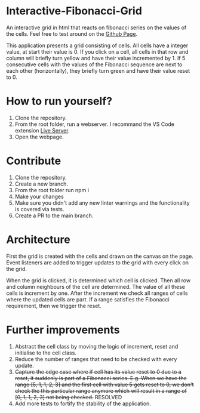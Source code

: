 # Interactive-Fibonacci-Grid
An interactive grid in html that reacts on fibonacci series on the values of the cells. Feel free to test around on the [Github Page](https://lennard0011.github.io/Interactive-Fibonacci-Grid/).

This application presents a grid consisting of cells. All cells have a integer value, at start their value is 0. If you click on a cell, all cells in that row and column will briefly turn yellow and have their value incremented by 1. If 5 consecutive cells with the values of the Fibonacci sequence are next to each other (horizontally), they briefly turn green and have their value reset to 0.

# How to run yourself?
1. Clone the repository.
2. From the root folder, run a webserver. I recommand the VS Code extension [Live Server](https://marketplace.visualstudio.com/items?itemName=ritwickdey.LiveServer).
3. Open the webpage.

# Contribute
1. Clone the repository.
2. Create a new branch.
3. From the root folder run npm i
4. Make your changes
5. Make sure you didn't add any new linter warnings and the functionality is covered via tests.
6. Create a PR to the main branch.

# Architecture
First the grid is created with the cells and drawn on the canvas on the page. Event listeners are added to trigger updates to the grid with every click on the grid. 

When the grid is clicked, it is determined which cell is clicked. Then all row and column neighbours of the cell are determined. The value of all these cells is increment by one. After the increment we check all ranges of cells where the updated cells are part. If a range satisfies the Fibonacci requirement, then we trigger the reset.

# Further improvements
1. Abstract the cell class by moving the logic of increment, reset and initialise to the cell class.
2. Reduce the number of ranges that need to be checked with every update.
3. <del>Capture the edge case where if cell has its value reset to 0 due to a reset, it suddenly is part of a Fibonacci series. E.g. When we have the range [5, 1, 1, 2, 3] and the first cell with value 5 gets reset to 0, we don't check the this particular range anymore which will result in a range of [0, 1, 1, 2, 3] not being checked.</del> RESOLVED
4. Add more tests to fortify the stability of the application.
